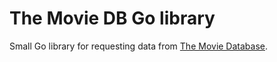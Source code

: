 # The Movie DB Go library

Small Go library for requesting data from [The Movie Database](https://developers.themoviedb.org/3/).